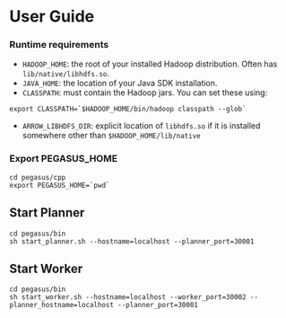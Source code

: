 # User Guide
### Runtime requirements

* `HADOOP_HOME`: the root of your installed Hadoop distribution. Often has
`lib/native/libhdfs.so`.
* `JAVA_HOME`: the location of your Java SDK installation.
* `CLASSPATH`: must contain the Hadoop jars. You can set these using:

```shell
export CLASSPATH=`$HADOOP_HOME/bin/hadoop classpath --glob`
```

* `ARROW_LIBHDFS_DIR`: explicit location of `libhdfs.so` if it is
installed somewhere other than `$HADOOP_HOME/lib/native`

### Export PEGASUS_HOME
```
cd pegasus/cpp
export PEGASUS_HOME=`pwd`
```

## Start Planner

```
cd pegasus/bin
sh start_planner.sh --hostname=localhost --planner_port=30001
```

## Start Worker

```
cd pegasus/bin
sh start_worker.sh --hostname=localhost --worker_port=30002 --planner_hostname=localhost --planner_port=30001
```